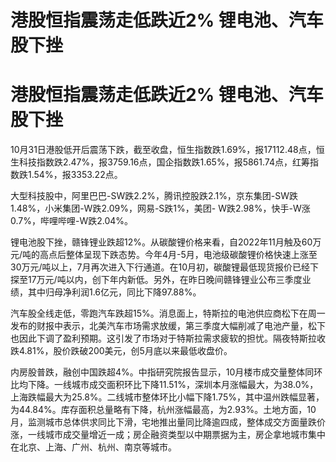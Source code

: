 # 港股恒指震荡走低跌近2% 锂电池、汽车股下挫

# 港股恒指震荡走低跌近2% 锂电池、汽车股下挫

10月31日港股低开后震荡下跌，截至收盘，恒生指数跌1.69%，报17112.48点，恒生科技指数跌2.47%，报3759.16点，国企指数跌1.65%，报5861.74点，红筹指数跌1.54%，报3353.22点。

大型科技股中，阿里巴巴-SW跌2.2%，腾讯控股跌2.1%，京东集团-SW跌1.48%，小米集团-W跌2.09%，网易-S跌1%，美团-
W跌2.98%，快手-W涨0.7%，哔哩哔哩-W跌2.04%。

锂电池股下挫，赣锋锂业跌超12%。从碳酸锂价格来看，自2022年11月触及60万元/吨的高点后整体呈现下跌态势。今年4月-5月，电池级碳酸锂价格快速上涨至30万元/吨以上，7月再次进入下行通道。在10月初，碳酸锂最低现货报价已经下探至17万元/吨以内，创下年内新低。另外，在昨日晚间赣锋锂业公布三季度业绩，其中归母净利润1.6亿元，同比下降97.88%。

汽车股全线走低，零跑汽车跌超15%。消息面上，特斯拉的电池供应商松下在周一发布的财报中表示，北美汽车市场需求放缓，第三季度大幅削减了电池产量，松下也因此下调了盈利预期。这引发了市场对于特斯拉需求疲软的担忧。隔夜特斯拉收跌4.81%，股价跌破200美元，创5月底以来最低收盘价。

内房股普跌，融创中国跌超4%。中指研究院报告显示，10月楼市成交量整体同环比均下降。一线城市成交面积环比下降11.51%，深圳本月涨幅最大，为38.0%，上海跌幅最大为25.8%。二线城市整体环比小幅下降1.75%，其中温州跌幅显著，为44.84%。库存面积总量略有下降，杭州涨幅最高，为2.93%。土地方面，10月，监测城市总体供求同比下滑，宅地推出量同比降逾四成，整体成交方面量跌价涨，一线城市成交量增近一成；房企融资类型以中期票据为主，房企拿地城市集中在北京、上海、广州、杭州、南京等城市。

